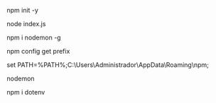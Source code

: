 
 npm init -y

 node index.js


 npm i nodemon -g

npm config get prefix

set PATH=%PATH%;C:\Users\Administrador\AppData\Roaming\npm;

nodemon



npm i dotenv